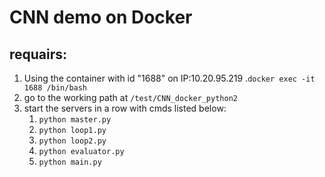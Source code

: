 # CNN demo on Docker

## requairs:
1. Using the container with id "1688" on IP:10.20.95.219 .`docker exec -it 1688 /bin/bash`
2. go to the working path at `/test/CNN_docker_python2`
3. start the servers in a row with cmds listed below:
    1. `python master.py`
    2. `python loop1.py`
    3. `python loop2.py`
    4. `python evaluator.py`
    5. `python main.py`